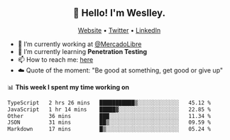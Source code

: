 <h2 align="center">👋 Hello! I'm Weslley.</h2>
<p align="center">
  <a href="http://weslleyneri.com.br">Website</a> •
  <a href="https://twitter.com/Weslley_Neri">Twitter</a> •
  <a href="https://www.linkedin.com/in/weslley-neri-3658908b">LinkedIn</a>
</p>


- 🔭 I’m currently working at [@MercadoLibre](https://github.com/mercadolibre)
- 🌱 I’m currently learning **Penetration Testing**
- 📫 How to reach me: [here](mailto:weslley39@gmail.com)
- ☁️ Quote of the moment: "Be good at something, get good or give up"

📊 **This week I spent my time working on**
<!--START_SECTION:waka-->

```txt
TypeScript   2 hrs 26 mins   ███████████▒░░░░░░░░░░░░░   45.12 %
JavaScript   1 hr 14 mins    █████▓░░░░░░░░░░░░░░░░░░░   22.85 %
Other        36 mins         ███░░░░░░░░░░░░░░░░░░░░░░   11.34 %
JSON         31 mins         ██▒░░░░░░░░░░░░░░░░░░░░░░   09.59 %
Markdown     17 mins         █▒░░░░░░░░░░░░░░░░░░░░░░░   05.24 %
```

<!--END_SECTION:waka-->

<!-- Inspired by https://github.com/gruselhaus/gruselhaus -->
